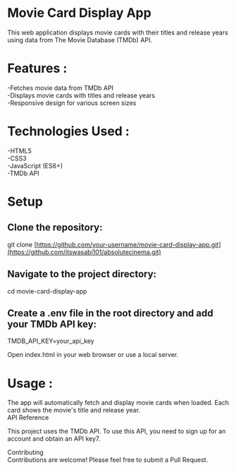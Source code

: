 # Movie Card Display App<br>

This web application displays movie cards with their titles and release years using data from The Movie Database (TMDb) API.

# Features : <br>

-Fetches movie data from TMDb API <br>
-Displays movie cards with titles and release years <br>
-Responsive design for various screen sizes <br>

# Technologies Used : <br>

-HTML5 <br>
-CSS3 <br>
-JavaScript (ES6+) <br>
-TMDb API <br>

# Setup <br>

## Clone the repository: <br>
git clone [https://github.com/your-username/movie-card-display-app.git](https://github.com/itswasabi101/absolutecinema.git) <br>

## Navigate to the project directory: <br>
cd movie-card-display-app <br>

## Create a .env file in the root directory and add your TMDb API key: <br>
TMDB_API_KEY=your_api_key <br>

Open index.html in your web browser or use a local server. <br>

# Usage : <br>

The app will automatically fetch and display movie cards when loaded. Each card shows the movie's title and release year. <br>
API Reference <br>

This project uses the TMDb API. To use this API, you need to sign up for an account and obtain an API key7. <br>

Contributing <br>
Contributions are welcome! Please feel free to submit a Pull Request.
